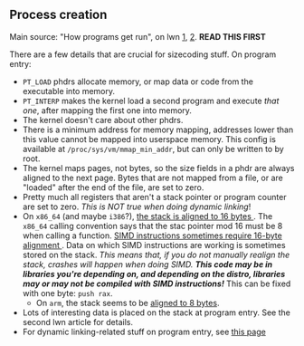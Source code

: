 
## Process creation

Main source: "How programs get run", on lwn
[1](https://lwn.net/Articles/630727/), [2](https://lwn.net/Articles/631631/).
**READ THIS FIRST**

There are a few details that are crucial for sizecoding stuff. On program entry:

* `PT_LOAD` phdrs allocate memory, or map data or code from the executable into
  memory.
* `PT_INTERP` makes the kernel load a second program and execute *that one*,
  after mapping the first one into memory.
* The kernel doesn't care about other phdrs.
* There is a minimum address for memory mapping, addresses lower than this
  value cannot be mapped into userspace memory. This config is available at
  `/proc/sys/vm/mmap_min_addr`, but can only be written to by root.
* The kernel maps pages, not bytes, so the size fields in a phdr are always
  aligned to the next page. Bytes that are not mapped from a file, or are
  "loaded" after the end of the file, are set to zero.
* Pretty much all registers that aren't a stack pointer or program counter are
  set to zero. *This is NOT true when doing dynamic linking*!
* On `x86_64` (and maybe `i386`?), [the stack is aligned to 16 bytes
  ](https://refspecs.linuxbase.org/elf/x86_64-abi-0.99.pdf). The
  `x86_64` calling convention says that the stac pointer mod 16 must be 8 when
  calling a function. [SIMD instructions sometimes require 16-byte alignment
  ](https://pcy.ulyssis.be/intelrefspec.pdf).
  Data on which SIMD instructions are working is sometimes stored on the stack.
  *This means that, if you do not manually realign the stack, crashes will
  happen when doing SIMD. __This code may be in libraries you're depending on,
  and depending on the distro, libraries may or may not be compiled with SIMD
  instructions!__* This can be fixed with one byte: `push rax`.
  * On `arm`, the stack seems to be [aligned to 8 bytes](https://wiki.debian.org/ArmEabiPort#Stack_alignment).
* Lots of interesting data is placed on the stack at program entry. See the
  second lwn article for details.
* For dynamic linking-related stuff on program entry, see [this
  page]($docroot$lsc-wiki/explain/rtld.html)
